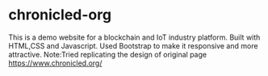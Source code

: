 # chronicled-org
This is a demo website for a blockchain and IoT industry platform.
Built with HTML,CSS and Javascript. Used Bootstrap to make it responsive and more attractive.
Note:Tried replicating the design of original page https://www.chronicled.org/
